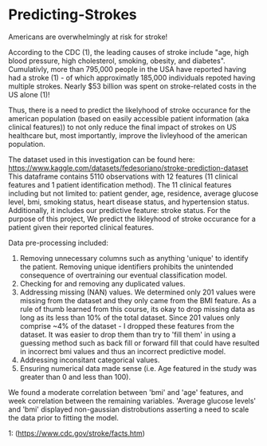 # Predicting-Strokes

Americans are overwhelmingly at risk for stroke! 

According to the CDC (1), the leading causes of stroke include "age, high blood pressure, high cholesterol, smoking, obesity, and diabetes". Cumulativly, more than 795,000 people in the USA have reported having had a stroke (1) - of which approximatly 185,000 individuals repoted having multiple strokes. Nearly $53 billion was spent on stroke-related costs in the US alone (1)! 

Thus, there is a need to predict the likelyhood of stroke occurance for the american population (based on easily accessible patient information (aka clinical features)) to not only reduce the final impact of strokes on US healthcare but, most importantly, improve the livleyhood of the american population. 

The dataset used in this investigation can be found here: https://www.kaggle.com/datasets/fedesoriano/stroke-prediction-dataset
This dataframe contains 5110 observations with 12 features (11 clinical features and 1 patient identification method). The 11 clinical features including but not limited to: patient gender, age, residence, average glucose level, bmi, smoking status, heart disease status, and hypertension status. Additionally, it includes our predictive feature: stroke status. For the purpose of this project, We predict the likleyhood of stroke occurance for a patient given their reported clinical features. 

Data pre-processing included: 

1. Removing unnecessary columns such as anything 'unique' to identify the patient. Removing unique identifiers prohibits the unintended consequence of overtraining our eventual classification model. 
2. Checking for and removing any duplicated values. 
3. Addressing missing (NAN) values. 
   We determined only 201 values were missing from the dataset and they only came from the BMI feature. As a rule of thumb learned from this course, its okay to drop missing data as long as its less than 10% of the total dataset. Since 201 values only comprise ~4% of the dataset - I dropped these features from the dataset. It was easier to drop them than try to 'fill them' in using a guessing method such as back fill or forward fill that could have resulted in incorrect bmi values and thus an incorrect predictive model. 
4. Addressing inconsitant categorical values. 
5. Ensuring numerical data made sense (i.e. Age featured in the study was greater than 0 and less than 100). 

We found a moderate correlation between 'bmi' and 'age' features, and week correlation between the remaining variables. 'Average glucose levels' and 'bmi' displayed non-gaussian distrobutions asserting a need to scale the data prior to fitting the model. 

1: (https://www.cdc.gov/stroke/facts.htm)
